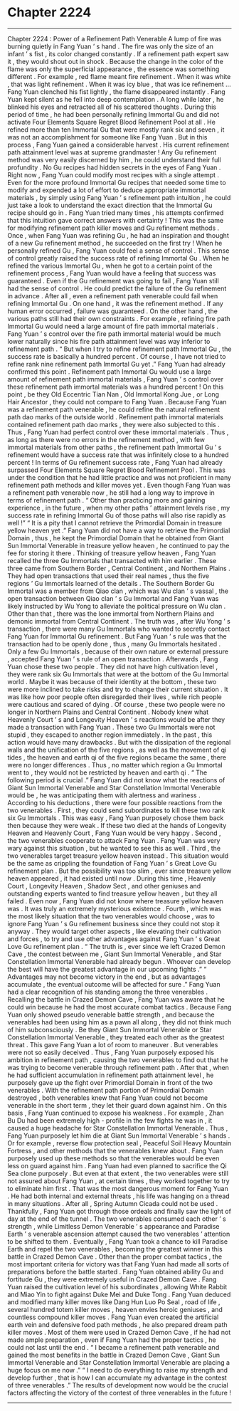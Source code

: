 
# Chapter 2224


---

Chapter 2224 : Power of a Refinement Path Venerable
A lump of fire was burning quietly in Fang Yuan ’ s hand .
The fire was only the size of an infant ’ s fist , its color changed constantly . If a refinement path expert saw it , they would shout out in shock .
Because the change in the color of the flame was only the superficial appearance , the essence was something different .
For example , red flame meant fire refinement . When it was white , that was light refinement . When it was icy blue , that was ice refinement …
Fang Yuan clenched his fist lightly , the flame disappeared instantly .
Fang Yuan kept silent as he fell into deep contemplation .
A long while later , he blinked his eyes and retracted all of his scattered thoughts .
During this period of time , he had been personally refining Immortal Gu and did not activate Four Elements Square Regret Blood Refinement Pool at all . He refined more than ten Immortal Gu that were mostly rank six and seven , it was not an accomplishment for someone like Fang Yuan .
But in this process , Fang Yuan gained a considerable harvest .
His current refinement path attainment level was at supreme grandmaster ! Any Gu refinement method was very easily discerned by him , he could understand their full profundity . No Gu recipes had hidden secrets in the eyes of Fang Yuan .
Right now , Fang Yuan could modify most recipes with a single attempt . Even for the more profound Immortal Gu recipes that needed some time to modify and expended a lot of effort to deduce appropriate immortal materials , by simply using Fang Yuan ’ s refinement path intuition , he could just take a look to understand the exact direction that the Immortal Gu recipe should go in .
Fang Yuan tried many times , his attempts confirmed that this intuition gave correct answers with certainty !
This was the same for modifying refinement path killer moves and Gu refinement methods . Once , when Fang Yuan was refining Gu , he had an inspiration and thought of a new Gu refinement method , he succeeded on the first try !
When he personally refined Gu , Fang Yuan could feel a sense of control .
This sense of control greatly raised the success rate of refining Immortal Gu . When he refined the various Immortal Gu , when he got to a certain point of the refinement process , Fang Yuan would have a feeling that success was guaranteed .
Even if the Gu refinement was going to fail , Fang Yuan still had the sense of control . He could predict the failure of the Gu refinement in advance .
After all , even a refinement path venerable could fail when refining Immortal Gu .
On one hand , it was the refinement method . If any human error occurred , failure was guaranteed .
On the other hand , the various paths still had their own constraints . For example , refining fire path Immortal Gu would need a large amount of fire path immortal materials . Fang Yuan ’ s control over the fire path immortal material would be much lower naturally since his fire path attainment level was way inferior to refinement path .
“ But when I try to refine refinement path Immortal Gu , the success rate is basically a hundred percent . Of course , I have not tried to refine rank nine refinement path Immortal Gu yet .”
Fang Yuan had already confirmed this point .
Refinement path Immortal Gu would use a large amount of refinement path immortal materials , Fang Yuan ’ s control over these refinement path immortal materials was a hundred percent !
On this point , be they Old Eccentric Tian Nan , Old Immortal Kong Jue , or Long Hair Ancestor , they could not compare to Fang Yuan .
Because Fang Yuan was a refinement path venerable , he could refine the natural refinement path dao marks of the outside world .
Refinement path immortal materials contained refinement path dao marks , they were also subjected to this . Thus , Fang Yuan had perfect control over these immortal materials .
Thus , as long as there were no errors in the refinement method , with few immortal materials from other paths , the refinement path Immortal Gu ’ s refinement would have a success rate that was infinitely close to a hundred percent !
In terms of Gu refinement success rate , Fang Yuan had already surpassed Four Elements Square Regret Blood Refinement Pool .
This was under the condition that he had little practice and was not proficient in many refinement path methods and killer moves yet .
Even though Fang Yuan was a refinement path venerable now , he still had a long way to improve in terms of refinement path .
“ Other than practicing more and gaining experience , in the future , when my other paths ’ attainment levels rise , my success rate in refining Immortal Gu of those paths will also rise rapidly as well !”
“ It is a pity that I cannot retrieve the Primordial Domain in treasure yellow heaven yet .”
Fang Yuan did not have a way to retrieve the Primordial Domain , thus , he kept the Primordial Domain that he obtained from Giant Sun Immortal Venerable in treasure yellow heaven , he continued to pay the fee for storing it there .
Thinking of treasure yellow heaven , Fang Yuan recalled the three Gu Immortals that transacted with him earlier .
These three came from Southern Border , Central Continent , and Northern Plains .
They had open transactions that used their real names , thus the five regions ’ Gu Immortals learned of the details .
The Southern Border Gu Immortal was a member from Qiao clan , which was Wu clan ’ s vassal , the open transaction between Qiao clan ’ s Gu Immortal and Fang Yuan was likely instructed by Wu Yong to alleviate the political pressure on Wu clan .
Other than that , there was the lone immortal from Northern Plains and demonic immortal from Central Continent .
The truth was , after Wu Yong ’ s transaction , there were many Gu Immortals who wanted to secretly contact Fang Yuan for Immortal Gu refinement .
But Fang Yuan ’ s rule was that the transaction had to be openly done , thus , many Gu Immortals hesitated .
Only a few Gu Immortals , because of their own nature or external pressure , accepted Fang Yuan ’ s rule of an open transaction .
Afterwards , Fang Yuan chose these two people .
They did not have high cultivation level , they were rank six Gu Immortals that were at the bottom of the Gu Immortal world .
Maybe it was because of their identity at the bottom , these two were more inclined to take risks and try to change their current situation .
It was like how poor people often disregarded their lives , while rich people were cautious and scared of dying .
Of course , these two people were no longer in Northern Plains and Central Continent .
Nobody knew what Heavenly Court ’ s and Longevity Heaven ’ s reactions would be after they made a transaction with Fang Yuan . These two Gu Immortals were not stupid , they escaped to another region immediately .
In the past , this action would have many drawbacks .
But with the dissipation of the regional walls and the unification of the five regions , as well as the movement of qi tides , the heaven and earth qi of the five regions became the same , there were no longer differences .
Thus , no matter which region a Gu Immortal went to , they would not be restricted by heaven and earth qi .
“ The following period is crucial .” Fang Yuan did not know what the reactions of Giant Sun Immortal Venerable and Star Constellation Immortal Venerable would be , he was anticipating them with alertness and wariness .
According to his deductions , there were four possible reactions from the two venerables .
First , they could send subordinates to kill these two rank six Gu Immortals . This was easy , Fang Yuan purposely chose them back then because they were weak .
If these two died at the hands of Longevity Heaven and Heavenly Court , Fang Yuan would be very happy .
Second , the two venerables cooperate to attack Fang Yuan .
Fang Yuan was very wary against this situation , but he wanted to see this as well .
Third , the two venerables target treasure yellow heaven instead .
This situation would be the same as crippling the foundation of Fang Yuan ’ s Great Love Gu refinement plan .
But the possibility was too slim , ever since treasure yellow heaven appeared , it had existed until now . During this time , Heavenly Court , Longevity Heaven , Shadow Sect , and other geniuses and outstanding experts wanted to find treasure yellow heaven , but they all failed .
Even now , Fang Yuan did not know where treasure yellow heaven was .
It was truly an extremely mysterious existence .
Fourth , which was the most likely situation that the two venerables would choose , was to ignore Fang Yuan ’ s Gu refinement business since they could not stop it anyway . They would target other aspects , like elevating their cultivation and forces , to try and use other advantages against Fang Yuan ’ s Great Love Gu refinement plan .
“ The truth is , ever since we left Crazed Demon Cave , the contest between me , Giant Sun Immortal Venerable , and Star Constellation Immortal Venerable had already begun . Whoever can develop the best will have the greatest advantage in our upcoming fights .”
“ Advantages may not become victory in the end , but as advantages accumulate , the eventual outcome will be affected for sure .”
Fang Yuan had a clear recognition of his standing among the three venerables .
Recalling the battle in Crazed Demon Cave , Fang Yuan was aware that he could win because he had the most accurate combat tactics .
Because Fang Yuan only showed pseudo venerable battle strength , and because the venerables had been using him as a pawn all along , they did not think much of him subconsciously .
Be they Giant Sun Immortal Venerable or Star Constellation Immortal Venerable , they treated each other as the greatest threat .
This gave Fang Yuan a lot of room to maneuver .
But venerables were not so easily deceived .
Thus , Fang Yuan purposely exposed his ambition in refinement path , causing the two venerables to find out that he was trying to become venerable through refinement path .
After that , when he had sufficient accumulation in refinement path attainment level , he purposely gave up the fight over Primordial Domain in front of the two venerables .
With the refinement path portion of Primordial Domain destroyed , both venerables knew that Fang Yuan could not become venerable in the short term , they let their guard down against him .
On this basis , Fang Yuan continued to expose his weakness .
For example , Zhan Bu Du had been extremely high - profile in the few fights he was in , it caused a huge headache for Star Constellation Immortal Venerable .
Thus , Fang Yuan purposely let him die at Giant Sun Immortal Venerable ’ s hands .
Or for example , reverse flow protection seal , Peaceful Soil Heavy Mountain Fortress , and other methods that the venerables knew about .
Fang Yuan purposely used up these methods so that the venerables would be even less on guard against him .
Fang Yuan had even planned to sacrifice the Qi Sea clone purposely .
But even at that extent , the two venerables were still not assured about Fang Yuan , at certain times , they worked together to try to eliminate him first .
That was the most dangerous moment for Fang Yuan .
He had both internal and external threats , his life was hanging on a thread in many situations . After all , Spring Autumn Cicada could not be used .
Thankfully , Fang Yuan got through those ordeals and finally saw the light of day at the end of the tunnel .
The two venerables consumed each other ’ s strength , while Limitless Demon Venerable ’ s appearance and Paradise Earth ’ s venerable ascension attempt caused the two venerables ’ attention to be shifted to them .
Eventually , Fang Yuan took a chance to kill Paradise Earth and repel the two venerables , becoming the greatest winner in this battle in Crazed Demon Cave .
Other than the proper combat tactics , the most important criteria for victory was that Fang Yuan had made all sorts of preparations before the battle started .
Fang Yuan obtained ability Gu and fortitude Gu , they were extremely useful in Crazed Demon Cave .
Fang Yuan raised the cultivation level of his subordinates , allowing White Rabbit and Miao Yin to fight against Duke Mei and Duke Tong .
Fang Yuan deduced and modified many killer moves like Dang Hun Luo Po Seal , road of life , several hundred totem killer moves , heaven envies heroic geniuses , and countless compound killer moves .
Fang Yuan even created the artificial earth vein and defensive food path methods , he also prepared dream path killer moves .
Most of them were used in Crazed Demon Cave , if he had not made ample preparation , even if Fang Yuan had the proper tactics , he could not last until the end .
“ I became a refinement path venerable and gained the most benefits in the battle in Crazed Demon Cave , Giant Sun Immortal Venerable and Star Constellation Immortal Venerable are placing a huge focus on me now .”
“ I need to do everything to raise my strength and develop further , that is how I can accumulate my advantage in the contest of three venerables .”
The results of development now would be the crucial factors affecting the victory of the contest of three venerables in the future !

---

